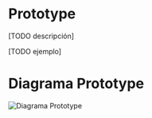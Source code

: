 # Prototype

[TODO descripción]


[TODO ejemplo]


# Diagrama Prototype

![Diagrama Prototype](.png)